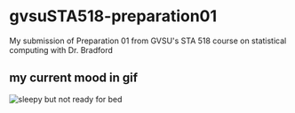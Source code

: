 # gvsuSTA518-preparation01
My submission of Preparation 01 from GVSU's STA 518 course on statistical computing with Dr. Bradford

## my current mood in gif
![sleepy but not ready for bed](https://giphy.com/clips/viralhog-viral-hog-tuckered-pup-cant-stay-upright-HL07nKsDg7KcJhLXwi)


